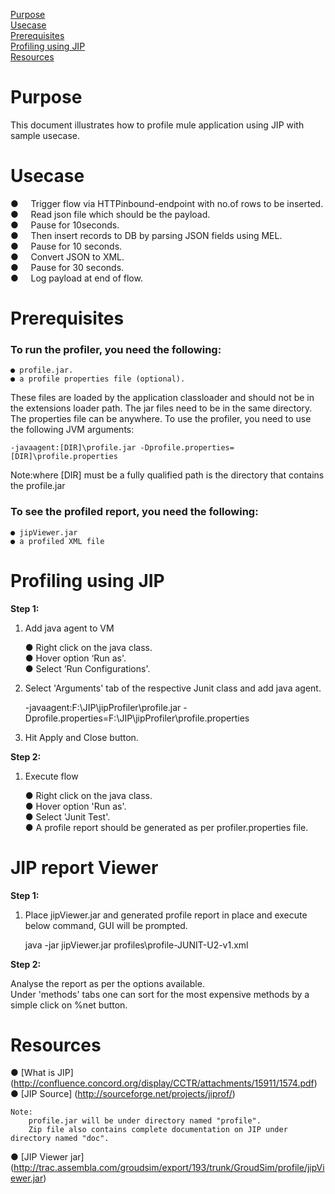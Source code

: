 [Purpose](#purpose)  
[Usecase](#usecase)  
[Prerequisites](#prerequisites)    
[Profiling using JIP](#profiling-using-jip)    
[Resources](#resources)  

Purpose
=======

This document illustrates how to profile mule application using JIP with sample usecase.

Usecase
========

●     Trigger flow via HTTPinbound-endpoint with no.of rows to be inserted. <br />
●     Read json file which should be the payload. <br />
●     Pause for 10seconds.<br />
●     Then insert records to DB by parsing JSON fields using MEL.<br />
●     Pause for 10 seconds.<br /> 
●     Convert JSON to XML.<br />
●     Pause for 30 seconds.<br />
●     Log payload at end of flow.<br />



Prerequisites
=============

### To run the profiler, you need the following:

	● profile.jar.
	● a profile properties file (optional).


These files are loaded by the application classloader and should not be in the extensions loader path. The jar files need to be in the same directory. The properties file can be anywhere.
To use the profiler, you need to use the following JVM arguments:

	-javaagent:[DIR]\profile.jar -Dprofile.properties=[DIR]\profile.properties

Note:where [DIR] must be a fully qualified path is the directory that contains the profile.jar 


### To see the profiled report, you need the following:

	● jipViewer.jar
	● a profiled XML file



Profiling using JIP
=======================

**Step 1:**

1. Add java agent to VM <br />
 
	● Right click on the java class.<br />
	● Hover option ‘Run as'.<br />
	● Select ‘Run Configurations'. <br />

2. Select 'Arguments' tab of the respective Junit class and add java agent. <br />


	-javaagent:F:\JIP\jipProfiler\profile.jar -Dprofile.properties=F:\JIP\jipProfiler\profile.properties 
	
	
3.	Hit Apply and Close button.<br />

**Step 2:**

1. Execute flow <br />
 
	● Right click on the java class. <br />
	● Hover option 'Run as'. <br />
	● Select 'Junit Test'. <br />
	● A profile report should be generated as per profiler.properties file. <br />

JIP report Viewer
==================

**Step 1:**

1. Place jipViewer.jar and generated profile report in place and execute below command, GUI will be prompted. <br />

	java -jar jipViewer.jar profiles\profile-JUNIT-U2-v1.xml
	
	
**Step 2:**<br />

Analyse the report as per the options available. <br />
Under 'methods' tabs one can sort for the most expensive methods by a simple click on %net button.<br />



Resources
===========
● [What is JIP]  (http://confluence.concord.org/display/CCTR/attachments/15911/1574.pdf) <br />
● [JIP Source]  (http://sourceforge.net/projects/jiprof/) <br />
	
	Note:
		profile.jar will be under directory named "profile".
		Zip file also contains complete documentation on JIP under directory named "doc".
● [JIP Viewer jar] (http://trac.assembla.com/groudsim/export/193/trunk/GroudSim/profile/jipViewer.jar)<br />		
